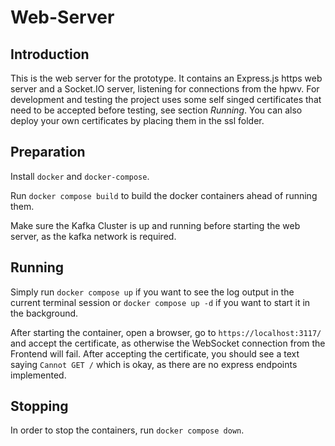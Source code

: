 # Web-Server
## Introduction
This is the web server for the prototype.
It contains an Express.js https web server and a Socket.IO server, listening for connections from the hpwv.
For development and testing the project uses some self singed certificates that need to be accepted 
before testing, see section *Running*.
You can also deploy your own certificates by placing them in the ssl folder.

## Preparation
Install `docker` and `docker-compose`.

Run `docker compose build` to build the docker containers ahead of running them.

Make sure the Kafka Cluster is up and running before starting the web server, as the 
kafka network is required.

## Running
Simply run `docker compose up` if you want to see the log output in the current 
terminal session or `docker compose up -d` if you want to start it in the background.

After starting the container, open a browser, go to `https://localhost:3117/` and accept the 
certificate, as otherwise the WebSocket connection from the Frontend will fail.
After accepting the certificate, you should see a text saying `Cannot GET /` which is okay, as there
are no express endpoints implemented.

## Stopping
In order to stop the containers, run `docker compose down`.
